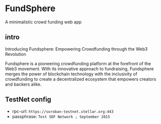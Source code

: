 # FundSphere
A minimalistic crowd funding web app

## intro 

Introducing Fundsphere: Empowering Crowdfunding through the Web3 Revolution

Fundsphere is a pioneering crowdfunding platform at the forefront of the Web3 movement. With its innovative approach to fundraising, Fundsphere merges the power of blockchain technology with the inclusivity of crowdfunding to create a decentralized ecosystem that empowers creators and backers alike.


## TestNet config

- rpc-url: `https://soroban-testnet.stellar.org:443`
- passphrase: `Test SDF Network ; September 2015`


